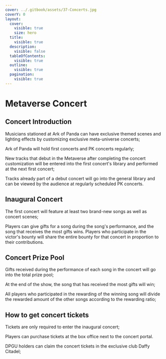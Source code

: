 ```yaml
---
cover: ../.gitbook/assets/37-Concerts.jpg
coverY: 0
layout:
  cover:
    visible: true
    size: hero
  title:
    visible: true
  description:
    visible: false
  tableOfContents:
    visible: true
  outline:
    visible: true
  pagination:
    visible: true
---
```


# Metaverse Concert

## Concert Introduction

Musicians stationed at Ark of Panda can have exclusive themed scenes and lighting effects by customizing exclusive meta-universe concerts;

Ark of Panda will hold first concerts and PK concerts regularly;

New tracks that debut in the Metaverse after completing the concert customization will be entered into the first concert's library and performed at the next first concert;

Tracks already part of a debut concert will go into the general library and can be viewed by the audience at regularly scheduled PK concerts.

## **Inaugural Concert**

The first concert will feature at least two brand-new songs as well as concert scenes;

Players can give gifts for a song during the song's performance, and the song that receives the most gifts wins. Players who participate in the victor's bounty will share the entire bounty for that concert in proportion to their contributions.

## **Concert Prize Pool**

Gifts received during the performance of each song in the concert will go into the total prize pool;

At the end of the show, the song that has received the most gifts will win;

All players who participated in the rewarding of the winning song will divide the rewarded amount of the other songs according to the rewarding ratio;

## How to get concert tickets

Tickets are only required to enter the inaugural concert;

Players can purchase tickets at the box office next to the concert portal.

DPGU holders can claim the concert tickets in the exclusive club Daffy Citadel;

